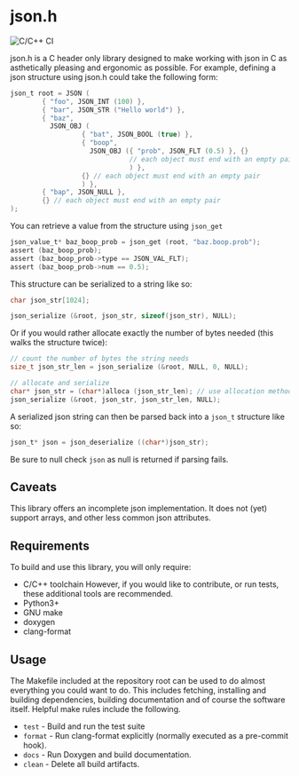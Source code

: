 # json.h
![C/C++ CI](https://github.com/mrpossoms/json.h/workflows/C/C++%20CI/badge.svg)

json.h is a C header only library designed to make working with json in C as asthetically pleasing and ergonomic as possible. For example, defining a json structure using json.h could take the following form:

```C
json_t root = JSON (
        { "foo", JSON_INT (100) },
        { "bar", JSON_STR ("Hello world") },
        { "baz",
          JSON_OBJ (
                  { "bat", JSON_BOOL (true) },
                  { "boop",
                    JSON_OBJ ({ "prob", JSON_FLT (0.5) }, {}
                              // each object must end with an empty pair
                              ) },
                  {} // each object must end with an empty pair
                  ) },
        { "bap", JSON_NULL },
        {} // each object must end with an empty pair
);
```

You can retrieve a value from the structure using `json_get`

```C
json_value_t* baz_boop_prob = json_get (root, "baz.boop.prob");
assert (baz_boop_prob);
assert (baz_boop_prob->type == JSON_VAL_FLT);
assert (baz_boop_prob->num == 0.5);
```

This structure can be serialized to a string like so:

```C
char json_str[1024];

json_serialize (&root, json_str, sizeof(json_str), NULL);
```

Or if you would rather allocate exactly the number of bytes needed (this walks the structure twice):

```C
// count the number of bytes the string needs
size_t json_str_len = json_serialize (&root, NULL, 0, NULL);

// allocate and serialize
char* json_str = (char*)alloca (json_str_len); // use allocation method of choice
json_serialize (&root, json_str, json_str_len, NULL);
```

A serialized json string can then be parsed back into a `json_t` structure like so:

```C
json_t* json = json_deserialize ((char*)json_str);
```

Be sure to null check `json` as null is returned if parsing fails.

## Caveats

This library offers an incomplete json implementation. It does not (yet) support arrays, and other less common json attributes.

## Requirements

To build and use this library, you will only require:
* C/C++ toolchain
However, if you would like to contribute, or run tests, these additional tools are recommended.
* Python3+
* GNU make
* doxygen
* clang-format

## Usage

The Makefile included at the repository root can be used to do almost
everything you could want to do. This includes fetching, installing and
building dependencies, building documentation and of course the software
itself. Helpful make rules include the following.

* `test` - Build and run the test suite
* `format` - Run clang-format explicitly (normally executed as a pre-commit
  hook).
* `docs` - Run Doxygen and build documentation.
* `clean` - Delete all build artifacts.

